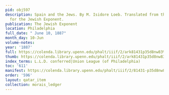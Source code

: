 ```yaml
---
pid: obj597
description: Spain and the Jews. By M. Isidore Loeb. Translated from the French, Expressly
  for the Jewish Exponent.
publication: The Jewish Exponent
location: Philadelphia
full_date: " June 10, 1887"
month_day: 10-Jun
volume-notes:
year: '1887'
full: https://colenda.library.upenn.edu/phalt/iiif/2/ark81431p35d8nw83%2FSHA256E-s7019158--607294a3f280d22e34a34a5e61b7d31de434aad5c93246615eb6673a0f21002e.jpeg/full/3500,/0/default.jpg
thumb: https://colenda.library.upenn.edu/phalt/iiif/2/ark81431p35d8nw83%2FSHA256E-s7019158--607294a3f280d22e34a34a5e61b7d31de434aad5c93246615eb6673a0f21002e.jpeg/full/!200,200/0/default.jpg
index_terms: L.L.D. conferred|Union League (of Philadelphia)
toc: '611'
manifest: https://colenda.library.upenn.edu/phalt/iiif/2/81431-p35d8nw83/manifest
order: '596'
layout: qatar_item
collection: morais_ledger
---
```

